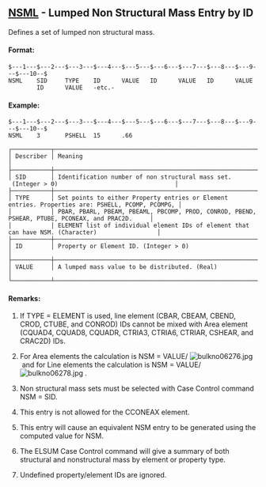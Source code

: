 ## [NSML](https://help.hexagonmi.com/bundle/MSC_Nastran_2022.4/page/Nastran_Combined_Book/qrg/bulkno/TOC.NSML.xhtml) - Lumped Non Structural Mass Entry by ID

Defines a set of lumped non structural mass.

#### Format:<span></span>

```nastran
$---1---$---2---$---3---$---4---$---5---$---6---$---7---$---8---$---9---$---10--$
NSML    SID     TYPE    ID      VALUE   ID      VALUE   ID      VALUE           
        ID      VALUE   -etc.-                                                  
```
#### <span></span>

#### Example:

```nastran
$---1---$---2---$---3---$---4---$---5---$---6---$---7---$---8---$---9---$---10--$
NSML    3       PSHELL  15      .66                                             
```
```text
┌───────────┬──────────────────────────────────────────────────────────────────────────────────────────────────┐
│ Describer │ Meaning                                                                                          │
├───────────┼──────────────────────────────────────────────────────────────────────────────────────────────────┤
│ SID       │ Identification number of non structural mass set.  (Integer > 0)                                 │
├───────────┼──────────────────────────────────────────────────────────────────────────────────────────────────┤
│ TYPE      │ Set points to either Property entries or Element entries. Properties are: PSHELL, PCOMP, PCOMPG, │
│           │ PBAR, PBARL, PBEAM, PBEAML, PBCOMP, PROD, CONROD, PBEND, PSHEAR, PTUBE, PCONEAX, and PRAC2D.     │
│           │ ELEMENT list of individual element IDs of element that can have NSM. (Character)                 │
├───────────┼──────────────────────────────────────────────────────────────────────────────────────────────────┤
│ ID        │ Property or Element ID. (Integer > 0)                                                            │
├───────────┼──────────────────────────────────────────────────────────────────────────────────────────────────┤
│ VALUE     │ A lumped mass value to be distributed. (Real)                                                    │
└───────────┴──────────────────────────────────────────────────────────────────────────────────────────────────┘
```
#### Remarks:

1. If TYPE = ELEMENT is used, line element (CBAR, CBEAM, CBEND, CROD, CTUBE, and CONROD) IDs cannot be mixed with Area element (CQUAD4, CQUAD8, CQUADR, CTRIA3, CTRIA6, CTRIAR, CSHEAR, and CRAC2D) IDs.

2. For Area elements the calculation is NSM = VALUE/ ![bulkno06276.jpg](https://help-be.hexagonmi.com/bundle/MSC_Nastran_2022.4/page/Nastran_Combined_Book/qrg/bulkno/../../../assets/bulkno06276.jpg?_LANG=enus)  and for Line elements the calculation is NSM = VALUE/ ![bulkno06278.jpg](https://help-be.hexagonmi.com/bundle/MSC_Nastran_2022.4/page/Nastran_Combined_Book/qrg/bulkno/../../../assets/bulkno06278.jpg?_LANG=enus) .

3. Non structural mass sets must be selected with Case Control command NSM = SID.

4. This entry is not allowed for the CCONEAX element.

5. This entry will cause an equivalent NSM entry to be generated using the computed value for NSM.

6. The ELSUM Case Control command will give a summary of both structural and nonstructural mass by element or property type.

7. Undefined property/element IDs are ignored.

